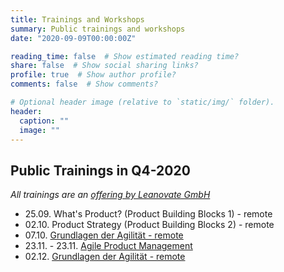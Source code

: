 ```yaml
---
title: Trainings and Workshops
summary: Public trainings and workshops
date: "2020-09-09T00:00:00Z"

reading_time: false  # Show estimated reading time?
share: false  # Show social sharing links?
profile: true  # Show author profile?
comments: false  # Show comments?

# Optional header image (relative to `static/img/` folder).
header:
  caption: ""
  image: ""
---
```

## Public Trainings in Q4-2020
_All trainings are an [offering by Leanovate GmbH](https://www.leanovate.de/trainings/)_
- 25.09. What's Product? (Product Building Blocks 1) - remote
- 02.10. Product Strategy (Product Building Blocks 2) - remote
- 07.10. [Grundlagen der Agilität - remote](https://www.leanovate.de/training-buchen/?event_id=9051)
- 23.11. - 23.11. [Agile Product Management](https://www.leanovate.de/training-buchen/?event_id=9054)
- 02.12. [Grundlagen der Agilität - remote](https://www.leanovate.de/training-buchen/?event_id=9052)
